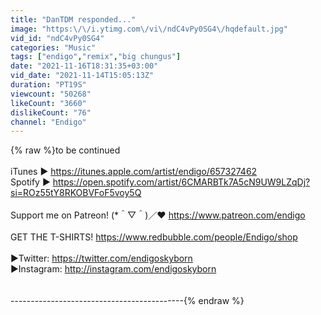 ```yaml
---
title: "DanTDM responded..."
image: "https:\/\/i.ytimg.com\/vi\/ndC4vPy0SG4\/hqdefault.jpg"
vid_id: "ndC4vPy0SG4"
categories: "Music"
tags: ["endigo","remix","big chungus"]
date: "2021-11-16T18:31:35+03:00"
vid_date: "2021-11-14T15:05:13Z"
duration: "PT19S"
viewcount: "50268"
likeCount: "3660"
dislikeCount: "76"
channel: "Endigo"
---
```

{% raw %}to be continued<br /><br />iTunes ► <a rel="nofollow" target="blank" href="https://itunes.apple.com/artist/endigo/657327462">https://itunes.apple.com/artist/endigo/657327462</a><br />Spotify ► <a rel="nofollow" target="blank" href="https://open.spotify.com/artist/6CMARBTk7A5cN9UW9LZqDj?si=ROz55tY8RKOBVFoF5voy5Q">https://open.spotify.com/artist/6CMARBTk7A5cN9UW9LZqDj?si=ROz55tY8RKOBVFoF5voy5Q</a><br /><br />Support me on Patreon! (*＾▽＾)／♥ <a rel="nofollow" target="blank" href="https://www.patreon.com/endigo">https://www.patreon.com/endigo</a><br /><br />GET THE T-SHIRTS! <a rel="nofollow" target="blank" href="https://www.redbubble.com/people/Endigo/shop">https://www.redbubble.com/people/Endigo/shop</a><br /><br />►Twitter: <a rel="nofollow" target="blank" href="https://twitter.com/endigoskyborn">https://twitter.com/endigoskyborn</a><br />►Instagram: <a rel="nofollow" target="blank" href="http://instagram.com/endigoskyborn">http://instagram.com/endigoskyborn</a> <br /><br /><br />----------------------------------------­­---{% endraw %}
